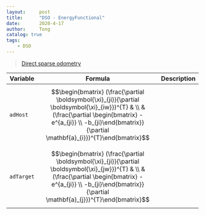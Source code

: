 ```yaml
---
layout:     post
title:      "DSO - EnergyFunctional"
date:       2020-4-17
author:     Tong
catalog: true
tags:
    - DSO
---
```


> [Direct sparse odometry](https://vision.in.tum.de/research/vslam/dso)

| Variable | Formula | Description
| - | - | -|
| `adHost` | $$\begin{bmatrix} (\frac{\partial \boldsymbol{\xi}_{ji}}{\partial \boldsymbol{\xi}_{iw}})^{T} & \\ & (\frac{\partial \begin{bmatrix} -e^{a_{ji}} \\ -b_{ji}\end{bmatrix}}{\partial \mathbf{a}_{i}})^{T}\end{bmatrix}$$ | |
| `adTarget` | $$\begin{bmatrix} (\frac{\partial \boldsymbol{\xi}_{ji}}{\partial \boldsymbol{\xi}_{jw}})^{T} & \\ & (\frac{\partial \begin{bmatrix} -e^{a_{ji}} \\ -b_{ji}\end{bmatrix}}{\partial \mathbf{a}_{j}})^{T}\end{bmatrix}$$ | |